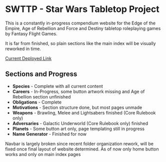 # SWTTP - Star Wars Tabletop Project

This is a constantly in-progress compendium website for the Edge of the Empire, Age of Rebellion and Force and Destiny tabletop roleplaying games by Fantasy Flight Games.

It is far from finished, so plain sections like the main index will be visually reworked in time.

[Current Deployed Link](https://arhickox.github.io/SWTTP/)

## Sections and Progress
- **Species** - Complete with all current content 
- **Careers** - In-Progress, some button artwork missing and Age of Rebellion section unfinished
- **Obligations** - Complete
- **Motivations** - Section structure done, but most pages unmade
- **Weapons** - Brawling, Melee and Lightsabers finished (Core Rulebook only)
- **Adversaries** - Galactic Underworld (Core Rulebook only) finished
- **Planets** - Some button art only, page templating still in progress
- **Name Generator** - Finished for now

Navbar is largely broken since recent folder organization rework, will be fixed once final layout of website determined. As of now only home button works and only on main index pages
